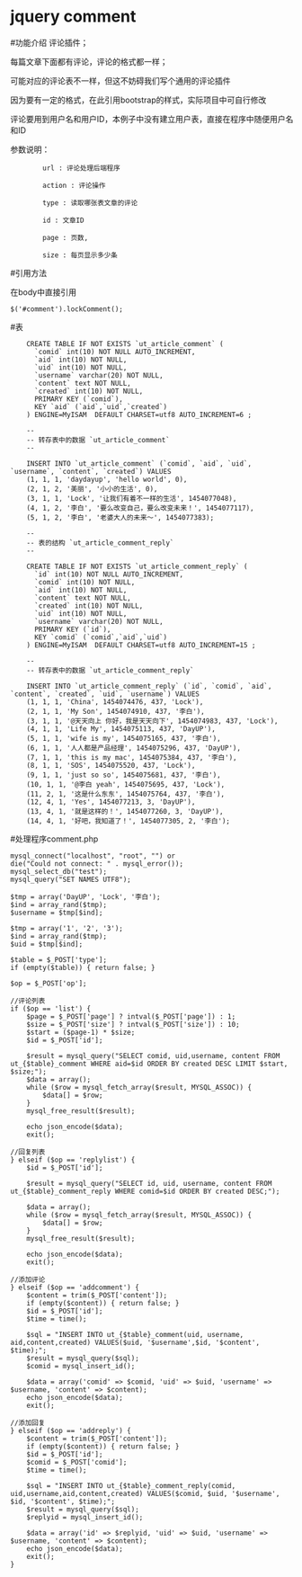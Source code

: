 # jquery comment


#功能介绍
评论插件；

每篇文章下面都有评论，评论的格式都一样；

可能对应的评论表不一样，但这不妨碍我们写个通用的评论插件

因为要有一定的格式，在此引用bootstrap的样式，实际项目中可自行修改

评论要用到用户名和用户ID，本例子中没有建立用户表，直接在程序中随便用户名和ID


参数说明：

			url : 评论处理后端程序
			
			action : 评论操作
			
			type : 读取哪张表文章的评论
			
			id : 文章ID
			
			page : 页数,
			
			size : 每页显示多少条
			
			
			
#引用方法

在body中直接引用

	$('#comment').lockComment();
	
#表

		CREATE TABLE IF NOT EXISTS `ut_article_comment` (
		  `comid` int(10) NOT NULL AUTO_INCREMENT,
		  `aid` int(10) NOT NULL,
		  `uid` int(10) NOT NULL,
		  `username` varchar(20) NOT NULL,
		  `content` text NOT NULL,
		  `created` int(10) NOT NULL,
		  PRIMARY KEY (`comid`),
		  KEY `aid` (`aid`,`uid`,`created`)
		) ENGINE=MyISAM  DEFAULT CHARSET=utf8 AUTO_INCREMENT=6 ;
		
		--
		-- 转存表中的数据 `ut_article_comment`
		--
		
		INSERT INTO `ut_article_comment` (`comid`, `aid`, `uid`, `username`, `content`, `created`) VALUES
		(1, 1, 1, 'daydayup', 'hello world', 0),
		(2, 1, 2, '美丽', '小小的生活', 0),
		(3, 1, 1, 'Lock', '让我们有着不一样的生活', 1454077048),
		(4, 1, 2, '李白', '要么改变自己，要么改变未来！', 1454077117),
		(5, 1, 2, '李白', '老婆大人的未来～', 1454077383);
		
		--
		-- 表的结构 `ut_article_comment_reply`
		--
		
		CREATE TABLE IF NOT EXISTS `ut_article_comment_reply` (
		  `id` int(10) NOT NULL AUTO_INCREMENT,
		  `comid` int(10) NOT NULL,
		  `aid` int(10) NOT NULL,
		  `content` text NOT NULL,
		  `created` int(10) NOT NULL,
		  `uid` int(10) NOT NULL,
		  `username` varchar(20) NOT NULL,
		  PRIMARY KEY (`id`),
		  KEY `comid` (`comid`,`aid`,`uid`)
		) ENGINE=MyISAM  DEFAULT CHARSET=utf8 AUTO_INCREMENT=15 ;
		
		--
		-- 转存表中的数据 `ut_article_comment_reply`
		
		INSERT INTO `ut_article_comment_reply` (`id`, `comid`, `aid`, `content`, `created`, `uid`, `username`) VALUES
		(1, 1, 1, 'China', 1454074476, 437, 'Lock'),
		(2, 1, 1, 'My Son', 1454074910, 437, '李白'),
		(3, 1, 1, '@天天向上 你好，我是天天向下', 1454074983, 437, 'Lock'),
		(4, 1, 1, 'Life My', 1454075113, 437, 'DayUP'),
		(5, 1, 1, 'wife is my', 1454075165, 437, '李白'),
		(6, 1, 1, '人人都是产品经理', 1454075296, 437, 'DayUP'),
		(7, 1, 1, 'this is my mac', 1454075384, 437, '李白'),
		(8, 1, 1, 'SOS', 1454075520, 437, 'Lock'),
		(9, 1, 1, 'just so so', 1454075681, 437, '李白'),
		(10, 1, 1, '@李白 yeah', 1454075695, 437, 'Lock'),
		(11, 2, 1, '这是什么东东', 1454075764, 437, '李白'),
		(12, 4, 1, 'Yes', 1454077213, 3, 'DayUP'),
		(13, 4, 1, '就是这样的！', 1454077260, 3, 'DayUP'),
		(14, 4, 1, '好吧，我知道了！', 1454077305, 2, '李白');
		
#处理程序comment.php

	mysql_connect("localhost", "root", "") or
	die("Could not connect: " . mysql_error());
	mysql_select_db("test");
	mysql_query("SET NAMES UTF8"); 
	
	$tmp = array('DayUP', 'Lock', '李白');
	$ind = array_rand($tmp);
	$username = $tmp[$ind];
	
	$tmp = array('1', '2', '3');
	$ind = array_rand($tmp);
	$uid = $tmp[$ind];
	
	$table = $_POST['type'];
	if (empty($table)) { return false; }

	$op = $_POST['op'];
	
	//评论列表
	if ($op == 'list') {
		$page = $_POST['page'] ? intval($_POST['page']) : 1;
		$size = $_POST['size'] ? intval($_POST['size']) : 10;		
		$start = ($page-1) * $size;
		$id = $_POST['id'];
				
		$result = mysql_query("SELECT comid, uid,username, content FROM ut_{$table}_comment WHERE aid=$id ORDER BY created DESC LIMIT $start, $size;");		
		$data = array();
		while ($row = mysql_fetch_array($result, MYSQL_ASSOC)) {
			$data[] = $row;
		}
		mysql_free_result($result);
		
		echo json_encode($data);
		exit();
	
	//回复列表
	} elseif ($op == 'replylist') {
		$id = $_POST['id'];
		
		$result = mysql_query("SELECT id, uid, username, content FROM ut_{$table}_comment_reply WHERE comid=$id ORDER BY created DESC;");
		
		$data = array();
		while ($row = mysql_fetch_array($result, MYSQL_ASSOC)) {
			$data[] = $row;
		}
		mysql_free_result($result);
		
		echo json_encode($data);
		exit();
		
	//添加评论
	} elseif ($op == 'addcomment') {
		$content = trim($_POST['content']);
		if (empty($content)) { return false; }
		$id = $_POST['id'];
		$time = time();
		
		$sql = "INSERT INTO ut_{$table}_comment(uid, username, aid,content,created) VALUES($uid, '$username',$id, '$content', $time);";
		$result = mysql_query($sql);
		$comid = mysql_insert_id();
		
		$data = array('comid' => $comid, 'uid' => $uid, 'username' => $username, 'content' => $content);
		echo json_encode($data);
		exit();
		
	//添加回复
	} elseif ($op == 'addreply') {
		$content = trim($_POST['content']);
		if (empty($content)) { return false; }
		$id = $_POST['id'];
		$comid = $_POST['comid'];
		$time = time();
		
		$sql = "INSERT INTO ut_{$table}_comment_reply(comid, uid,username,aid,content,created) VALUES($comid, $uid, '$username', $id, '$content', $time);";
		$result = mysql_query($sql);
		$replyid = mysql_insert_id();
		
		$data = array('id' => $replyid, 'uid' => $uid, 'username' => $username, 'content' => $content);
		echo json_encode($data);
		exit();		
	}

		